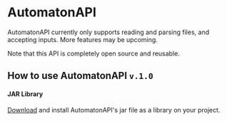 # AutomatonAPI
AutomatonAPI currently only supports reading and parsing files, and accepting inputs.
More features may be upcoming.

Note that this API is completely open source and reusable.

## How to use AutomatonAPI `v.1.0`

#### JAR Library
[Download](https://github.com/Leeniiux/automaton/tree/main/jar) and install AutomatonAPI's jar file as a library on your project.
